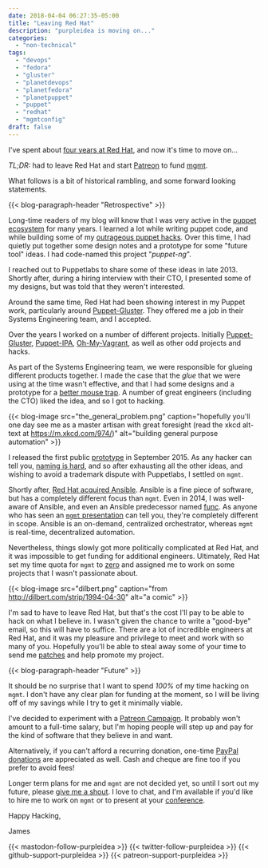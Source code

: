 ```yaml
---
date: 2018-04-04 06:27:35-05:00
title: "Leaving Red Hat"
description: "purpleidea is moving on..."
categories:
  - "non-technical"
tags:
  - "devops"
  - "fedora"
  - "gluster"
  - "planetdevops"
  - "planetfedora"
  - "planetpuppet"
  - "puppet"
  - "redhat"
  - "mgmtconfig"
draft: false
---
```


I've spent about [four years at Red Hat](/blog/2014/04/02/working-at-redhat/),
and now it's time to move on...

*TL;DR:* had to leave Red Hat and start [Patreon](https://www.patreon.com/purpleidea)
to fund [mgmt](https://github.com/purpleidea/mgmt/).

What follows is a bit of historical rambling, and some forward looking
statements.

{{< blog-paragraph-header "Retrospective" >}}

Long-time readers of my blog will know that I was very active in the
[puppet ecosystem](/tags/puppet/) for many years. I learned a lot while writing
puppet code, and while building some of my
[outrageous puppet hacks](https://www.youtube.com/watch?v=hXIEJEE5d_4). Over
this time, I had quietly put together some design notes and a prototype for some
"future tool" ideas. I had code-named this project "*puppet-ng*".

I reached out to Puppetlabs to share some of these ideas in late 2013. Shortly
after, during a hiring interview with their CTO, I presented some of my designs,
but was told that they weren't interested.

Around the same time, Red Hat had been showing interest in my Puppet work,
particularly around [Puppet-Gluster](https://github.com/purpleidea/puppet-gluster).
They offered me a job in their Systems Engineering team, and I accepted.

Over the years I worked on a number of different projects. Initially
[Puppet-Gluster](https://github.com/purpleidea/puppet-gluster),
[Puppet-IPA](https://github.com/purpleidea/puppet-ipa),
[Oh-My-Vagrant](https://github.com/purpleidea/oh-my-vagrant), as well as other
odd projects and hacks.

As part of the Systems Engineering team, we were responsible for glueing
different products together. I made the case that the *glue* that we were using
at the time wasn't effective, and that I had some designs and a prototype for a
[better mouse trap](https://en.wikipedia.org/wiki/Build_a_better_mousetrap,_and_the_world_will_beat_a_path_to_your_door).
A number of great engineers (including the CTO) liked the idea, and so I got to
hacking.

{{< blog-image src="the_general_problem.png" caption="hopefully you'll one day see me as a master artisan with great foresight (read the xkcd alt-text at https://m.xkcd.com/974/)" alt="building general purpose automation" >}}

I released the first public [prototype](https://github.com/purpleidea/mgmt/commit/25ad05cce36d55ce1c55fd7e70a3ab74e321b66e)
in September 2015. As any hacker can tell you, [naming is hard](https://xkcd.com/910/),
and so after exhausting all the other ideas, and wishing to avoid a trademark
dispute with Puppetlabs, I settled on `mgmt`.

Shortly after, [Red Hat acquired Ansible](https://www.redhat.com/en/about/press-releases/red-hat-acquire-it-automation-and-devops-leader-ansible).
Ansible is a fine piece of software, but has a completely different focus than
`mgmt`. Even in 2014, I was well-aware of Ansible, and even an Ansible
predecessor named [func](https://en.wikipedia.org/wiki/Fedora_Unified_Network_Controller).
As anyone who has seen an [`mgmt` presentation](https://purpleidea.com/talks/)
can tell you, they're completely different in scope. Ansible is an on-demand,
centralized orchestrator, whereas `mgmt` is real-time, decentralized automation.

Nevertheless, things slowly got more politically complicated at Red Hat, and it
was impossible to get funding for additional engineers. Ultimately, Red Hat set
my time quota for `mgmt` to [zero](/blog/2017/10/17/copyleft-is-dead-long-live-copyleft.md)
and assigned me to work on some projects that I wasn't passionate about.

{{< blog-image src="dilbert.png" caption="from http://dilbert.com/strip/1994-04-30" alt="a comic" >}}

I'm sad to have to leave Red Hat, but that's the cost I'll pay to be able to
hack on what I believe in. I wasn't given the chance to write a "good-bye"
email, so this will have to suffice. There are a lot of incredible engineers at
Red Hat, and it was my pleasure and privilege to meet and work with so many of
you. Hopefully you'll be able to steal away some of your time to send me
[patches](https://github.com/purpleidea/mgmt/) and help promote my project.

{{< blog-paragraph-header "Future" >}}

It should be no surprise that I want to spend *100%* of my time hacking on
`mgmt`. I don't have any clear plan for funding at the moment, so I will be
living off of my savings while I try to get it minimally viable.

I've decided to experiment with a [Patreon Campaign](https://www.patreon.com/purpleidea).
It probably won't amount to a full-time salary, but I'm hoping people will step
up and pay for the kind of software that they believe in and want.

Alternatively, if you can't afford a recurring donation, one-time
[PayPal donations](https://paypal.me/purpleidea) are appreciated as well. Cash
and cheque are fine too if you prefer to avoid fees!

Longer term plans for me and `mgmt` are not decided yet, so until I sort out my
future, please [give me a shout](/contact/). I love to chat, and I'm available
if you'd like to hire me to work on `mgmt` or to present at your [conference](/talks/).

Happy Hacking,

James

{{< mastodon-follow-purpleidea >}}
{{< twitter-follow-purpleidea >}}
{{< github-support-purpleidea >}}
{{< patreon-support-purpleidea >}}
